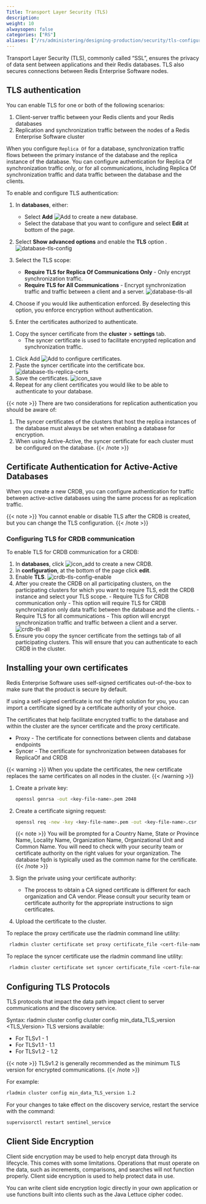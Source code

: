 ```yaml
---
Title: Transport Layer Security (TLS)
description:
weight: 10
alwaysopen: false
categories: ["RS"]
aliases: ["/rs/administering/designing-production/security/tls-configuration", "/rs/administering/designing-production/security/client-connections"]
---
```

Transport Layer Security (TLS), commonly called “SSL”, ensures the privacy of data sent between applications and their Redis databases. TLS also secures connections between Redis Enterprise Software nodes.

## TLS authentication

You can enable TLS for one or both of the following scenarios:

1. Client-server traffic between your Redis clients and your Redis databases
1. Replication and synchronization traffic between the nodes of a Redis Enterprise Software cluster

When you configure `Replica Of` for a database, synchronization traffic flows between the primary instance of the database and the replica instance of the database. You can configure authentication for Replica Of synchronization traffic only, or for all communications, including Replica Of synchronization traffic and data traffic between the database and the clients.

To enable and configure TLS authentication:

1. In **databases**, either:
    - Select **Add** ![Add](/images/rs/icon_add.png#no-click "Add") to create a new database.
    - Select the database that you want to configure and select **Edit** at bottom of the page.
1. Select **Show advanced options** and enable the **TLS** option .
    ![database-tls-config](/images/rs/database-tls-config.png "Database TLS Configuration")
1. Select the TLS scope:
    - **Require TLS for Replica Of Communications Only** - Only encrypt synchronization traffic.
    - **Require TLS for All Communications** - Encrypt synchronization traffic and traffic between a client and a server.
    ![database-tls-all](/images/rs/database-tls-all.png "database-tls-all")

1. Choose if you would like authentication enforced. By deselecting this option, you enforce encryption without authentication.
1. Enter the certificates authorized to authenticate. 
<!--- [//]: # (This may be the most platform independent comment)--->
1. Copy the syncer certificate from the **cluster** > **settings** tab. 
    - The syncer certificate is used to facilitate encrypted replication and synchronization traffic.
<!--- VERIFY MENU SELECTION ORDER --->
1. Click Add  ![Add](/images/rs/icon_add.png#no-click "Add") to configure certificates.
1. Paste the syncer certificate into the certificate box.
        ![database-tls-replica-certs](/images/rs/database-tls-replica-certs.png "Database TLS Configuration")
1. Save the certificates. ![icon_save](/images/rs/icon_save.png#no-click "Save")
1. Repeat for any client certificates you would like to be able to authenticate to your database.

{{< note >}}
There are two considerations for replication authentication you should be aware of:

1. The syncer certificates of the clusters that host the replica instances of the database must always be set when enabling a database for encryption.
2. When using Active-Active, the syncer certificate for each cluster must be configured on the database.
{{< /note >}}

## Certificate Authentication for Active-Active Databases

When you create a new CRDB, you can configure authentication for traffic between active-active databases using the same process for as replication traffic.

{{< note >}}
You cannot enable or disable TLS after the CRDB is created, but you can change
the TLS configuration.
{{< /note >}}

### Configuring TLS for CRDB communication

To enable TLS for CRDB communication for a CRDB:

1. In **databases**, click ![icon_add](/images/rs/icon_add.png#no-click "Add")
    to create a new CRDB.
1. In **configuration**, at the bottom of the page click **edit**.
1. Enable **TLS**.
![crdb-tls-config-enable](/images/rs/crdb-tls-config-enable.png "crdb-tls-config-enable")
1. After you create the CRDB on all participating clusters, on the participating clusters for which you want to require TLS, edit the CRDB instance and select your TLS scope.
        - Require TLS for CRDB communication only - This option will require TLS for  CRDB synchronization only
data traffic between the database and the clients.
        - Require TLS for all communications - This option will encrypt synchronization traffic and traffic between a client and a server.   
 ![crdb-tls-all](/images/rs/crdb-tls-all.png "crdb-tls-all")
1. Ensure you copy the syncer certificate from the settings tab of all participating clusters. This will ensure that you can authenticate to each CRDB in the cluster.

## Installing your own certificates

Redis Enterprise Software uses self-signed certificates out-of-the-box to make sure that the product is secure by default.

If using a self-signed certificate is not the right solution for you, you can import a certificate signed by a certificate authority of your choice.

The certificates that help facilitate encrypted traffic to the database and within the cluster are the syncer certificate and the proxy certificate.

- Proxy - The certificate for connections between clients and database endpoints
- Syncer - The certificate for synchronization between databases for ReplicaOf and CRDB

{{< warning >}}
When you update the certificates, the new certificate replaces the same certificates on all nodes in the cluster.
{{< /warning >}}

1. Create a private key:

    ```sh
    openssl genrsa -out <key-file-name>.pem 2048
    ```

1. Create a certificate signing request:

    ```sh
    openssl req -new -key <key-file-name>.pem -out <key-file-name>.csr
    ```

    {{< note >}}
You will be prompted for a Country Name, State or Province Name, Locality Name, Organization Name, Organizational Unit and Common Name. You will need to check with your security team or certificate authority on the right values for your organization. The database fqdn is typically used as the common name for the certificate.
    {{< /note >}}

1. Sign the private using your certificate authority:

    - The process to obtain a CA signed certificate is different for each organization and CA vendor. Please consult your security team or certificate authority for the appropriate instructions to sign certificates.

1. Upload the certificate to the cluster.

To replace the proxy certificate use the rladmin command line utility:

```sh
 rladmin cluster certificate set proxy certificate_file <cert-file-name>.pem key_file <key-file-name>.pem
```

To replace the syncer certificate use the rladmin command line utility:

```sh
 rladmin cluster certificate set syncer certificate_file <cert-file-name>.pem key_file <key-file-name>.pem
```

## Configuring TLS Protocols

TLS protocols that impact the data path impact client to server communications and the discovery service.  

Syntax: rladmin cluster config cluster config min_data_TLS_version <TLS_Version>
TLS versions available:

- For TLSv1 - 1
- For TLSv1.1 - 1.1
- For TLSv1.2 - 1.2

{{< note >}}
TLSv1.2 is generally recommended as the minimum TLS version for encrypted communications.
{{< /note >}}

For example:

```sh
rladmin cluster config min_data_TLS_version 1.2
```

For your changes to take effect on the discovery service, restart the service with the command:

```sh
supervisorctl restart sentinel_service
```

## Client Side Encryption

Client side encryption may be used to help encrypt data through its lifecycle. This comes with some limitations. Operations that must operate on the data, such as increments, comparisons, and searches will not function properly. Client side encryption is used to help protect data in use.

You can write client side encryption logic directly in your own application or use functions built into clients such as the Java Lettuce cipher codec.
